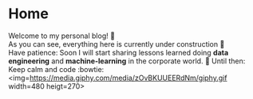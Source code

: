 # Home
Welcome to my personal blog! :wave:  
As you can see, everything here is currently under construction :construction_worker:  
Have patience: Soon I will start sharing lessons learned doing **data engineering** and **machine-learning** in the corporate world. :office:
Until then: Keep calm and code :bowtie:
<img=https://media.giphy.com/media/zOvBKUUEERdNm/giphy.gif width=480 heigt=270>